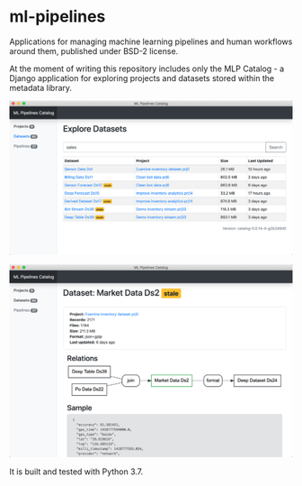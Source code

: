 # ml-pipelines

Applications for managing machine learning pipelines and human workflows around them, published under BSD-2 license.

At the moment of writing this repository includes only the MLP Catalog - a Django application for exploring projects and datasets stored within the metadata library.

![explore](./doc/2019-07-24-23-55-56-mlp-catalog-explore.png)

![dataset](./doc/2019-07-24-23-56-29-mlp-dataset.png)

It is built and tested with Python 3.7.



